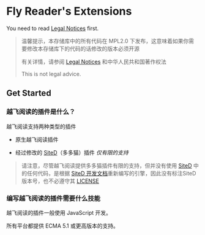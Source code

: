 # Fly Reader's Extensions

You need to read [Legal Notices](Legal%20Notices.md) first.

>温馨提示，本存储库中的所有代码在 MPL2.0 下发布，这意味着如果你需要修改本存储库下的代码的话修改的版本必须开源
>
>有关详情，请参阅 [Legal Notices](Legal%20Notices.md) 和中华人民共和国著作权法
>
>This is not legal advice.
## Get Started

### 越飞阅读的插件是什么？
越飞阅读支持两种类型的插件

 * 原生越飞阅读插件

 * 经过修改的 [SiteD](https://github.com/noear/SiteD)（多多猫）插件 *仅有限的支持*

>请注意，尽管越飞阅读提供多多猫插件有限的支持，但并没有使用 [SiteD](https://github.com/noear/SiteD) 中的任何代码，是根据 [SiteD 开发文档](http://sited.noear.org/dev/res/sited_dev_32_64.pdf)重新编写的引擎，因此没有标注SiteD版本号，也不必遵守其 [LICENSE](https://github.com/noear/SiteD/blob/master/LICENSE)

### 编写越飞阅读的插件需要什么技能

越飞阅读的插件一般使用 JavaScript 开发。

所有平台都提供 ECMA 5.1 或更高版本的支持。